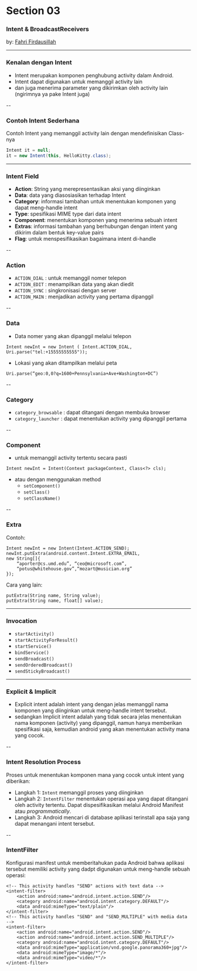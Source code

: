 # <div class="highlight-blue">Section 03</div>

### Intent &amp; BroadcastReceivers

by: [Fahri Firdausillah](http://fahrifirdaus.web.id)

---

### Kenalan dengan Intent

- Intent merupakan komponen penghubung activity dalam Android.
- Intent dapat digunakan untuk memanggil activity lain
- dan juga menerima parameter yang dikirimkan oleh activity 
  lain (ngirimnya ya pake Intent juga)

--

### Contoh Intent Sederhana

Contoh Intent yang memanggil activity lain dengan mendefinisikan Class-nya

```java
Intent it = null;
it = new Intent(this, HelloKitty.class);
```

---

### Intent Field

- **Action**: String yang merepresentasikan aksi yang diinginkan
- **Data**: data yang diasosiasikan terhadap Intent
- **Category**: informasi tambahan untuk menentukan komponen yang dapat meng-handle intent
- **Type**: spesifikasi MIME type dari data intent
- **Component**: menentukan komponen yang menerima sebuah intent
- **Extras**: informasi tambahan yang berhubungan dengan intent yang dikirim dalam bentuk key-value pairs
- **Flag**: untuk menspesifikasikan bagaimana intent di-handle

--

### Action

- ```ACTION_DIAL``` : untuk memanggil nomer telepon
- ```ACTION_EDIT``` : menampilkan data yang akan diedit
- ```ACTION_SYNC``` : singkronisasi dengan server
- ```ACTION_MAIN``` : menjadikan activity yang pertama dipanggil

--

### Data

- Data nomer yang akan dipanggil melalui telepon
```
Intent newInt = new Intent ( Intent.ACTION_DIAL, Uri.parse("tel:+15555555555"));
```

- Lokasi yang akan ditampilkan melalui peta
```
Uri.parse(“geo:0,0?q=1600+Pennsylvania+Ave+Washington+DC”)
```

--

### Category

- ```category_browsable``` : dapat ditangani dengan membuka browser
- ```category_launcher``` : dapat menentukan activity yang dipanggil pertama

--

### Component

- untuk memanggil activity tertentu secara pasti
```
Intent newInt = Intent(Context packageContext, Class<?> cls);
```
- atau dengan menggunakan method
  - ```setComponent()```
  - ```setClass()```
  - ```setClassName()```
  
--

### Extra

Contoh:

```
Intent newInt = new Intent(Intent.ACTION_SEND);
newInt.putExtra(android.content.Intent.EXTRA_EMAIL, 
new String[]{
    “aporter@cs.umd.edu”, “ceo@microsoft.com”,
    “potus@whitehouse.gov”,“mozart@musician.org”
});
```

Cara yang lain: 

```
putExtra(String name, String value);
putExtra(String name, float[] value);
```

---

### Invocation

- ```startActivity()```
- ```startActivityForResult()```
- ```startService()```
- ```bindService()```
- ```sendBroadcast()```
- ```sendOrderedBroadcast()```
- ```sendStickyBroadcast()```

---

### Explicit &amp; Implicit

- Explicit intent adalah intent yang dengan jelas memanggil nama komponen
  yang diinginkan untuk meng-handle intent tersebut.
- sedangkan Implicit intent adalah yang tidak secara jelas menentukan
  nama komponen (activity) yang dipanggil, namun hanya memberikan spesifikasi saja,
  kemudian android yang akan menentukan activity mana yang cocok.
  
--

### Intent Resolution Process

Proses untuk menentukan komponen mana yang cocok untuk intent yang diberikan:

- Langkah 1: ```Intent``` memanggil proses yang diinginkan
- Langkah 2: ```IntentFilter``` menentukan operasi apa yang dapat ditangani
  oleh activity tertentu. Dapat dispesifikasikan melalui Android Manifest
  atau *programmatically*.
- Langkah 3: Android mencari di database aplikasi terinstall apa saja yang dapat
  menangani intent tersebut.
  
--

### IntentFilter

Konfigurasi manifest untuk memberitahukan pada Android bahwa aplikasi tersebut
memiliki activity yang dadpt digunakan untuk meng-handle sebuah operasi:

```
<!-- This activity handles "SEND" actions with text data -->
<intent-filter>
    <action android:name="android.intent.action.SEND"/>
    <category android:name="android.intent.category.DEFAULT"/>
    <data android:mimeType="text/plain"/>
</intent-filter>
<!-- This activity handles "SEND" and "SEND_MULTIPLE" with media data -->
<intent-filter>
    <action android:name="android.intent.action.SEND"/>
    <action android:name="android.intent.action.SEND_MULTIPLE"/>
    <category android:name="android.intent.category.DEFAULT"/>
    <data android:mimeType="application/vnd.google.panorama360+jpg"/>
    <data android:mimeType="image/*"/>
    <data android:mimeType="video/*"/>
</intent-filter>
```



